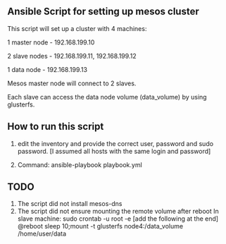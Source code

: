## Ansible Script for setting up mesos cluster

This script will set up a cluster with 4 machines:

1 master node - 192.168.199.10

2 slave nodes - 192.168.199.11,  192.168.199.12

1 data node - 192.168.199.13


Mesos master node will connect to 2 slaves.

Each slave can access the data node volume (data_volume) by using glusterfs.

## How to run this script


1) edit the inventory and provide the correct user, password and sudo password. [I assumed all hosts with the same login and password]

2) Command: ansible-playbook playbook.yml

## TODO
1) The script did not install mesos-dns 
2) The script did not ensure mounting the remote volume after reboot
In slave machine:
sudo crontab -u root -e
[add the following at the end]
@reboot sleep 10;mount -t glusterfs node4:/data_volume /home/user/data